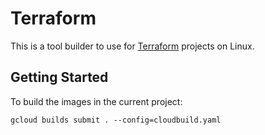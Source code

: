 # Terraform

This is a tool builder to use for [Terraform][terraform] projects on Linux.

## Getting Started

To build the images in the current project:

```
gcloud builds submit . --config=cloudbuild.yaml
```

[terraform]: https://www.terraform.io/
